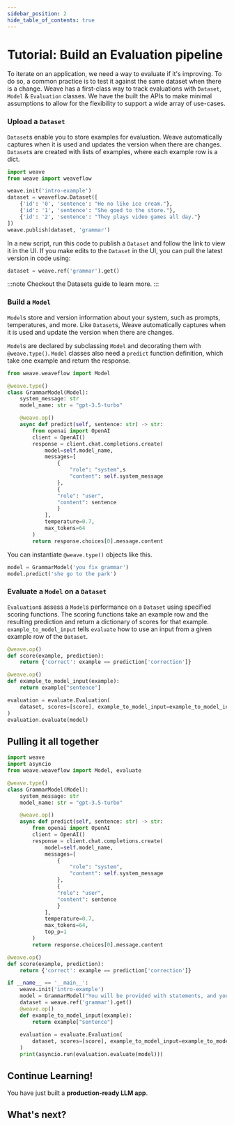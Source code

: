 ```yaml
---
sidebar_position: 2
hide_table_of_contents: true
---
```


# Tutorial: Build an Evaluation pipeline

To iterate on an application, we need a way to evaluate if it's improving. To do so, a common practice is to test it against the same dataset when there is a change. Weave has a first-class way to track evaluations with `Dataset`, `Model` & `Evaluation` classes. We have the built the APIs to make minimal assumptions to allow for the flexibility to support a wide array of use-cases. 

### Upload a `Dataset`

`Dataset`s enable you to store examples for evaluation. Weave automatically captures when it is used and updates the version when there are changes. `Dataset`s are created with lists of examples, where each example row is a dict.

```python 
import weave
from weave import weaveflow

weave.init('intro-example')
dataset = weaveflow.Dataset([
    {'id': '0', 'sentence': "He no like ice cream."},
    {'id': '1', 'sentence': "She goed to the store."},
    {'id': '2', 'sentence': "They plays video games all day."}
])
weave.publish(dataset, 'grammar')
```

In a new script, run this code to publish a `Dataset` and follow the link to view it in the UI. 
If you make edits to the `Dataset` in the UI, you can pull the latest version in code using:
```python
dataset = weave.ref('grammar').get()
```

:::note
Checkout the Datasets guide to learn more.
:::

### Build a `Model`

`Model`s store and version information about your system, such as prompts, temperatures, and more.
Like `Dataset`s, Weave automatically captures when it is used and update the version when there are changes.

`Model`s are declared by subclassing `Model` and decorating them with `@weave.type()`. `Model` classes also need a `predict` function definition, which take one example and return the response.

```python
from weave.weaveflow import Model

@weave.type()
class GrammarModel(Model):
    system_message: str
    model_name: str = "gpt-3.5-turbo"

    @weave.op()
    async def predict(self, sentence: str) -> str:
        from openai import OpenAI
        client = OpenAI()
        response = client.chat.completions.create(
            model=self.model_name,
            messages=[
                {
                    "role": "system",s
                    "content": self.system_message
                },
                {
                "role": "user",
                "content": sentence
                }
            ],
            temperature=0.7,
            max_tokens=64
        )
        return response.choices[0].message.content
```

You can instantiate `@weave.type()` objects like this.

```python
model = GrammarModel('you fix grammar')
model.predict('she go to the park')
```

### Evaluate a `Model` on a `Dataset`

`Evaluation`s assess a `Model`s performance on a `Dataset` using specified scoring functions. 
The scoring functions take an example row and the resulting prediction and return a dictionary of scores for that example.
`example_to_model_input` tells `evaluate` how to use an input from a given example row of the `Dataset`.

```python
@weave.op()
def score(example, prediction):
    return {'correct': example == prediction['correction']}

@weave.op()
def example_to_model_input(example):
    return example["sentence"]

evaluation = evaluate.Evaluation(
    dataset, scores=[score], example_to_model_input=example_to_model_input
)
evaluation.evaluate(model)
```

## Pulling it all together

```python
import weave
import asyncio
from weave.weaveflow import Model, evaluate

@weave.type()
class GrammarModel(Model):
    system_message: str
    model_name: str = "gpt-3.5-turbo"

    @weave.op()
    async def predict(self, sentence: str) -> str:
        from openai import OpenAI
        client = OpenAI()
        response = client.chat.completions.create(
            model=self.model_name,
            messages=[
                {
                    "role": "system",
                    "content": self.system_message
                },
                {
                "role": "user",
                "content": sentence
                }
            ],
            temperature=0.7,
            max_tokens=64,
            top_p=1
        )
        return response.choices[0].message.content

@weave.op()
def score(example, prediction):
    return {'correct': example == prediction['correction']}

if __name__ == '__main__':
    weave.init('intro-example')
    model = GrammarModel("You will be provided with statements, and your task is to convert them to standard English.")
    dataset = weave.ref('grammar').get()
    @weave.op()
    def example_to_model_input(example):
        return example["sentence"]
    
    evaluation = evaluate.Evaluation(
        dataset, scores=[score], example_to_model_input=example_to_model_input
    )
    print(asyncio.run(evaluation.evaluate(model)))
```

## Continue Learning!

You have just built a **production-ready LLM app**.

## What's next?

